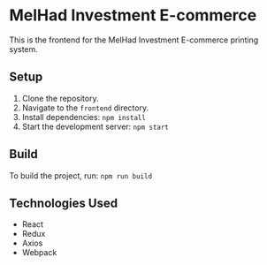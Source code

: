 # MelHad Investment E-commerce

This is the frontend for the MelHad Investment E-commerce printing system.

## Setup

1. Clone the repository.
2. Navigate to the `frontend` directory.
3. Install dependencies: `npm install`
4. Start the development server: `npm start`

## Build

To build the project, run: `npm run build`

## Technologies Used

- React
- Redux
- Axios
- Webpack

